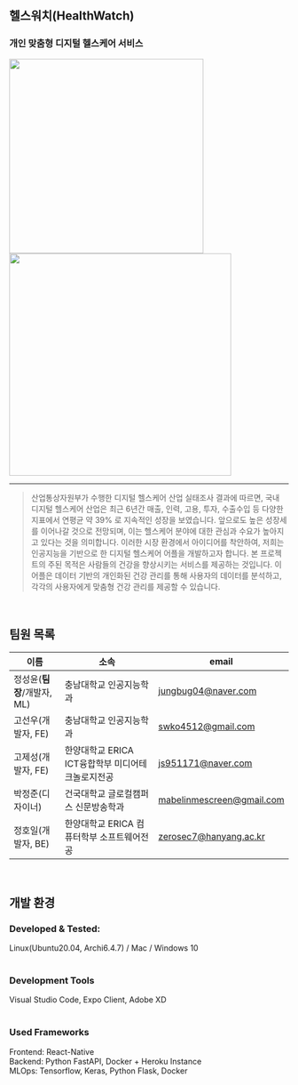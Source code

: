 ## 헬스워치(HealthWatch)
### 개인 맞춤형 디지털 헬스케어 서비스

<img src="https://github.com/ACT-HealthWatch/.github/assets/55977356/d376d635-62d2-4efc-9b3d-5f4893a1df65" width="350"/> <img src="https://github.com/ACT-HealthWatch/.github/assets/55977356/2f687a10-3735-4861-9ea2-6d87f80bca84" width="400"/>  

---
> 산업통상자원부가 수행한 디지털 헬스케어 산업 실태조사 결과에 따르면, 국내 디지털 헬스케어 산업은
> 최근 6년간 매출, 인력, 고용, 투자, 수출수입 등 다양한 지표에서 연평균 약 39% 로 지속적인 성장을
> 보였습니다. 앞으로도 높은 성장세를 이어나갈 것으로 전망되며, 이는 헬스케어 분야에 대한 관심과
> 수요가 높아지고 있다는 것을 의미합니다. 이러한 시장 환경에서 아이디어를 착안하여, 저희는 인공지능을
> 기반으로 한 디지털 헬스케어 어플을 개발하고자 합니다. 본 프로젝트의 주된 목적은 사람들의
> 건강을 향상시키는 서비스를 제공하는 것입니다.
> 이 어플은 데이터 기반의 개인화된 건강 관리를 통해 사용자의 데이터를 분석하고, 각각의 사용자에게 맞춤형 건강 관리를 제공할 수 있습니다.
<br/>  

## 팀원 목록

| 이름 | 소속 | email |
| --- | --- | --- |
| 정성윤(<b>팀장</b>/개발자, ML) | 충남대학교 인공지능학과 | jungbug04@naver.com |
| 고선우(개발자, FE) | 충남대학교 인공지능학과 | swko4512@gmail.com |
| 고제성(개발자, FE) | 한양대학교 ERICA ICT융합학부 미디어테크놀로지전공 | js951171@naver.com |
| 박정준(디자이너) | 건국대학교 글로컬캠퍼스 신문방송학과 | mabelinmescreen@gmail.com |
| 정호일(개발자, BE) | 한양대학교 ERICA 컴퓨터학부 소프트웨어전공 | zerosec7@hanyang.ac.kr |
<br/>  

## 개발 환경  
### Developed & Tested:  

Linux(Ubuntu20.04, Archi6.4.7) / Mac / Windows 10  
<br/>  
### Development Tools

Visual Studio Code, Expo Client, Adobe XD  
<br/> 
### Used Frameworks

Frontend: React-Native  
Backend: Python FastAPI, Docker + Heroku Instance  
MLOps: Tensorflow, Keras, Python Flask, Docker  

